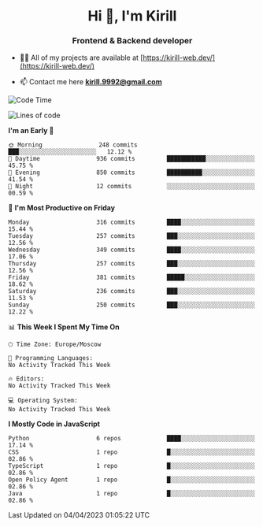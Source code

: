 <h1 align="center">Hi 👋, I'm Kirill</h1>
<h3 align="center">Frontend & Backend developer</h3>

- 👨‍💻 All of my projects are available at [https://kirill-web.dev/](https://kirill-web.dev/)

- 📫 Contact me here **kirill.9992@gmail.com**











<!--START_SECTION:waka-->
![Code Time](http://img.shields.io/badge/Code%20Time-1%2C296%20hrs%2041%20mins-blue)

![Lines of code](https://img.shields.io/badge/From%20Hello%20World%20I%27ve%20Written-2.8%20million%20lines%20of%20code-blue)

**I'm an Early 🐤** 

```text
🌞 Morning                248 commits         ███░░░░░░░░░░░░░░░░░░░░░░   12.12 % 
🌆 Daytime                936 commits         ███████████░░░░░░░░░░░░░░   45.75 % 
🌃 Evening                850 commits         ██████████░░░░░░░░░░░░░░░   41.54 % 
🌙 Night                  12 commits          ░░░░░░░░░░░░░░░░░░░░░░░░░   00.59 % 
```
📅 **I'm Most Productive on Friday** 

```text
Monday                   316 commits         ████░░░░░░░░░░░░░░░░░░░░░   15.44 % 
Tuesday                  257 commits         ███░░░░░░░░░░░░░░░░░░░░░░   12.56 % 
Wednesday                349 commits         ████░░░░░░░░░░░░░░░░░░░░░   17.06 % 
Thursday                 257 commits         ███░░░░░░░░░░░░░░░░░░░░░░   12.56 % 
Friday                   381 commits         █████░░░░░░░░░░░░░░░░░░░░   18.62 % 
Saturday                 236 commits         ███░░░░░░░░░░░░░░░░░░░░░░   11.53 % 
Sunday                   250 commits         ███░░░░░░░░░░░░░░░░░░░░░░   12.22 % 
```


📊 **This Week I Spent My Time On** 

```text
🕑︎ Time Zone: Europe/Moscow

💬 Programming Languages: 
No Activity Tracked This Week

🔥 Editors: 
No Activity Tracked This Week

💻 Operating System: 
No Activity Tracked This Week
```

**I Mostly Code in JavaScript** 

```text
Python                   6 repos             ████░░░░░░░░░░░░░░░░░░░░░   17.14 % 
CSS                      1 repo              █░░░░░░░░░░░░░░░░░░░░░░░░   02.86 % 
TypeScript               1 repo              █░░░░░░░░░░░░░░░░░░░░░░░░   02.86 % 
Open Policy Agent        1 repo              █░░░░░░░░░░░░░░░░░░░░░░░░   02.86 % 
Java                     1 repo              █░░░░░░░░░░░░░░░░░░░░░░░░   02.86 % 
```




 Last Updated on 04/04/2023 01:05:22 UTC
<!--END_SECTION:waka-->
